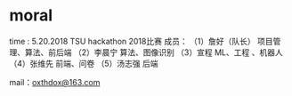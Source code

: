 # moral
time : 5.20.2018
TSU hackathon 2018比赛
成员：
（1）詹好（队长）
      项目管理、算法、前后端
（2）李晨宁 
      算法、图像识别 
（3）宣程 
      ML、工程 、机器人
（4）张维先 
      前端、问卷 
（5）汤志强
      后端
      
 mail：oxthdox@163.com

